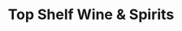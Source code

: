 ---
title: "Top Shelf Wine & Spirits"
url: /towson/top-shelf-wine-und-spirits/
shop: Spirituosen
---